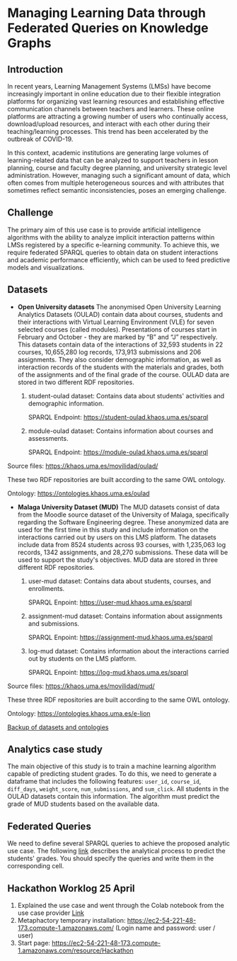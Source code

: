 # Managing Learning Data through Federated Queries on Knowledge Graphs

## Introduction

In recent years, Learning Management Systems (LMSs) have become increasingly important in online education due to their flexible integration platforms for organizing vast learning resources and establishing effective communication channels between teachers and learners. These online platforms are attracting a growing number of users who continually access, download/upload resources, and interact with each other during their teaching/learning processes. This trend has been accelerated by the outbreak of COVID-19.

In this context, academic institutions are generating large volumes of learning-related data that can be analyzed to support teachers in lesson planning, course and faculty degree planning, and university strategic level administration. However, managing such a significant amount of data, which often comes from multiple heterogeneous sources and with attributes that sometimes reflect semantic inconsistencies, poses an emerging challenge.

## Challenge

The primary aim of this use case is to provide artificial intelligence algorithms with the ability to analyze implicit interaction patterns within LMSs registered by a specific e-learning community. To achieve this, we require federated SPARQL queries to obtain data on student interactions and academic performance efficiently, which can be used to feed predictive models and visualizations.

## Datasets

 - **Open University datasets**
The anonymised Open University Learning Analytics Datasets (OULAD) contain data about courses, students and their interactions with Virtual Learning Environment (VLE) for seven selected courses (called modules). Presentations of courses start in February and October - they are marked by “B” and “J” respectively. This datasets contain data of the interactions of 32,593 students in 22 courses, 10,655,280 log records, 173,913 submissions and 206 assignments. They also consider demographic information, as well as interaction records of the students with the materials and grades, both of the assignments and of the final grade of the course.
OULAD data are stored in two different RDF repositories. 
   1. student-oulad dataset: Contains data about students' activities and demographic information.

      SPARQL Endpoint: https://student-oulad.khaos.uma.es/sparql
   2. module-oulad dataset: Contains information about courses and assessments.

      SPARQL Endpoint: https://module-oulad.khaos.uma.es/sparql
     
  Source files: https://khaos.uma.es/movilidad/oulad/
     
  These two RDF repositories are built according to the same OWL ontology. 
  
  Ontology: https://ontologies.khaos.uma.es/oulad


 - **Malaga University Dataset (MUD)**
The MUD datasets consist of data from the Moodle source dataset of the University of Malaga, specifically regarding the Software Engineering degree. These anonymized data are used for the first time in this study and include information on the interactions carried out by users on this LMS platform. The datasets include data from 8524 students across 93 courses, with 1,235,063 log records, 1342 assignments, and 28,270 submissions. These data will be used to support the study's objectives.
MUD data are stored in three different RDF repositories. 

   1. user-mud dataset: Contains data about students, courses, and enrollments.

      SPARQL Enpoint: https://user-mud.khaos.uma.es/sparql
   2. assignment-mud dataset: Contains information about assignments and submissions. 

      SPARQL Enpoint: https://assignment-mud.khaos.uma.es/sparql
   3. log-mud dataset: Contains information about the interactions carried out by students on the LMS platform.

      SPARQL Enpoint: https://log-mud.khaos.uma.es/sparql
     
  Source files: https://khaos.uma.es/movilidad/mud/
     
  These three RDF repositories are built according to the same OWL ontology.

  Ontology: https://ontologies.khaos.uma.es/e-lion

[Backup of datasets and ontologies](https://uma365-my.sharepoint.com/:f:/g/personal/manuelpaneque_uma_es/ElqOzqf_8AlNpAW9owoo-_wB2o6LkEBvnJ3JnsLg5wwPfQ) 


   
## Analytics case study

The main objective of this study is to train a machine learning algorithm capable of predicting student grades. To do this, we need to generate a dataframe that includes the following features: `user_id`, `course_id`, `diff_days`, `weight_score`, `num_submissions`, and `sum_click`. All students in the OULAD datasets contain this information.  The algorithm must predict the grade of MUD students based on the available data.

## Federated Queries 

We need to define several SPARQL queries to achieve the proposed analytic use case. The following [link](https://colab.research.google.com/drive/1R9BmNzLidU00yhQVnfr2WF7jL-AaO-15?usp=sharing) describes the analytical process to predict the students' grades. You should specify the queries and write them in the corresponding cell.


## Hackathon Worklog 25 April ##
1. Explained the use case and went through the Colab notebook from the use case provider [Link](https://colab.research.google.com/drive/1R9BmNzLidU00yhQVnfr2WF7jL-AaO-15?usp=sharing)
2. Metaphactory temporary installation: https://ec2-54-221-48-173.compute-1.amazonaws.com/ (Login name and password: user / user)
3. Start page: https://ec2-54-221-48-173.compute-1.amazonaws.com/resource/Hackathon 

